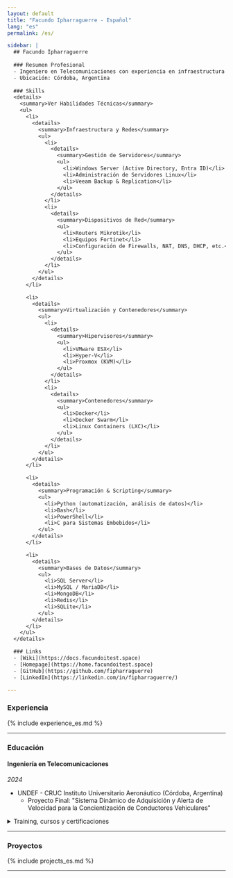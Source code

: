 ```yaml
---
layout: default
title: "Facundo Ipharraguerre - Español"
lang: "es"
permalink: /es/

sidebar: |
  ## Facundo Ipharraguerre
  
  ### Resumen Profesional  
  - Ingeniero en Telecomunicaciones con experiencia en infraestructura IT y desarrollo de software. Más de 15 años de experiencia en Linux, Windows Server, Azure, redes y automatización. Habilidades en seguridad, metodologías ágiles y virtualización. Experiencia trabajando bajo un sistema de gestión de calidad ISO 9001. Español nativo e inglés conversacional.  
  - Ubicación: Córdoba, Argentina  
  
  ### Skills
  <details>
    <summary>Ver Habilidades Técnicas</summary>
    <ul>
      <li>
        <details>
          <summary>Infraestructura y Redes</summary>
          <ul>
            <li>
              <details>
                <summary>Gestión de Servidores</summary>
                <ul>
                  <li>Windows Server (Active Directory, Entra ID)</li>
                  <li>Administración de Servidores Linux</li>
                  <li>Veeam Backup & Replication</li>
                </ul>
              </details>
            </li>
            <li>
              <details>
                <summary>Dispositivos de Red</summary>
                <ul>
                  <li>Routers Mikrotik</li>
                  <li>Equipos Fortinet</li>
                  <li>Configuración de Firewalls, NAT, DNS, DHCP, etc.</li>
                </ul>
              </details>
            </li>
          </ul>
        </details>
      </li>

      <li>
        <details>
          <summary>Virtualización y Contenedores</summary>
          <ul>
            <li>
              <details>
                <summary>Hipervisores</summary>
                <ul>
                  <li>VMware ESX</li>
                  <li>Hyper-V</li>
                  <li>Proxmox (KVM)</li>
                </ul>
              </details>
            </li>
            <li>
              <details>
                <summary>Contenedores</summary>
                <ul>
                  <li>Docker</li>
                  <li>Docker Swarm</li>
                  <li>Linux Containers (LXC)</li>
                </ul>
              </details>
            </li>
          </ul>
        </details>
      </li>

      <li>
        <details>
          <summary>Programación & Scripting</summary>
          <ul>
            <li>Python (automatización, análisis de datos)</li>
            <li>Bash</li>
            <li>PowerShell</li>
            <li>C para Sistemas Embebidos</li>
          </ul>
        </details>
      </li>

      <li>
        <details>
          <summary>Bases de Datos</summary>
          <ul>
            <li>SQL Server</li>
            <li>MySQL / MariaDB</li>
            <li>MongoDB</li>
            <li>Redis</li>
            <li>SQLite</li>
          </ul>
        </details>
      </li>
    </ul>
  </details>

  ### Links
  - [Wiki](https://docs.facundoitest.space)
  - [Homepage](https://home.facundoitest.space)
  - [GitHub](https://github.com/fipharraguerre)
  - [LinkedIn](https://linkedin.com/in/fipharraguerre/)

---
```


### Experiencia
{% include experience_es.md %}

---

### Educación
#### Ingeniería en Telecomunicaciones  
*2024*  
  - UNDEF - CRUC Instituto Universitario Aeronáutico (Córdoba, Argentina)  
    - Proyecto Final: "Sistema Dinámico de Adquisición y Alerta de Velocidad para la Concientización de Conductores Vehiculares"

<details>
    <summary>Training, cursos y certificaciones</summary>
	{% include education_es.md %}
</details>	

---

### Proyectos
{% include projects_es.md %}

---